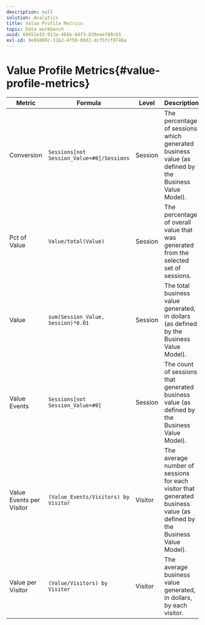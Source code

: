 ```yaml
---
description: null
solution: Analytics
title: Value Profile Metrics
topic: Data workbench
uuid: 68951e33-013a-466b-b0f3-839eaef89cb5
exl-id: 9e95008c-1162-4f50-89d2-dcf5fcf8746a
---
```

# Value Profile Metrics{#value-profile-metrics}

|  Metric  | Formula  | Level  | Description  |
|---|---|---|---|
|  Conversion  | `Sessions[not Session_Value=#0]/Sessions`  | Session  | The percentage of sessions which generated business value (as defined by the Business Value Model).  |
|  Pct of Value  | `Value/total(Value)`  | Session  | The percentage of overall value that was generated from the selected set of sessions.  |
|  Value  | `sum(Session_Value, Session)*0.01`  | Session  | The total business value generated, in dollars (as defined by the Business Value Model).  |
|  Value Events  | `Sessions[not Session_Value=#0]`  | Session  | The count of sessions that generated business value (as defined by the Business Value Model).  |
|  Value Events per Visitor  | `(Value_Events/Visitors) by Visitor`  | Visitor  | The average number of sessions for each visitor that generated business value (as defined by the Business Value Model).  |
|  Value per Visitor  | `(Value/Visitors) by Visitor`  | Visitor  | The average business value generated, in dollars, by each visitor.|
